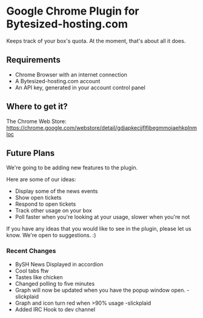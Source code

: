 Google Chrome Plugin for Bytesized-hosting.com
==============================================

Keeps track of your box's quota. At the moment, that's about all it does.

## Requirements

- Chrome Browser with an internet connection
- A Bytesized-hosting.com account
- An API key, generated in your account control panel

## Where to get it?

The Chrome Web Store:
https://chrome.google.com/webstore/detail/gdjapkecijflfibegmmoiaehkplnmloc

## Future Plans

We're going to be adding new features to the plugin.

Here are some of our ideas:

- Display some of the news events
- Show open tickets
- Respond to open tickets
- Track other usage on your box
- Poll faster when you're looking at your usage, slower when you're not

If you have any ideas that you would like to see in the plugin, please let us know.
We're open to suggestions. :)

### Recent Changes
- BySH News Displayed in accordion
- Cool tabs ftw
- Tastes like chicken
- Changed polling to five minutes
- Graph will now be updated when you have the popup window open. -slickplaid
- Graph and icon turn red when >90% usage -slickplaid
- Added IRC Hook to dev channel
